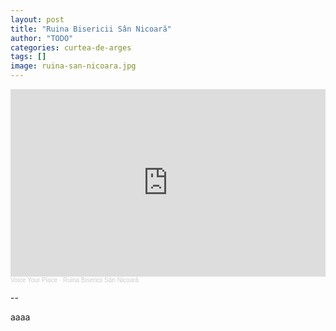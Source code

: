 ```yaml
---
layout: post
title: "Ruina Bisericii Sân Nicoară"
author: "TODO"
categories: curtea-de-arges
tags: []
image: ruina-san-nicoara.jpg
---
```


<iframe width="100%" height="300" scrolling="no" frameborder="no" allow="autoplay" src="https://w.soundcloud.com/player/?url=https%3A//api.soundcloud.com/tracks/1656178569&color=%23ff5500&auto_play=true&hide_related=false&show_comments=true&show_user=true&show_reposts=false&show_teaser=true&visual=true"></iframe><div style="font-size: 10px; color: #cccccc;line-break: anywhere;word-break: normal;overflow: hidden;white-space: nowrap;text-overflow: ellipsis; font-family: Interstate,Lucida Grande,Lucida Sans Unicode,Lucida Sans,Garuda,Verdana,Tahoma,sans-serif;font-weight: 100;"><a href="https://soundcloud.com/voice-your-place" title="Voice Your Place" target="_blank" style="color: #cccccc; text-decoration: none;">Voice Your Place</a> · <a href="https://soundcloud.com/voice-your-place/ruina-bisericii-san-nicoara" title="Ruina Bisericii Sân Nicoară" target="_blank" style="color: #cccccc; text-decoration: none;">Ruina Bisericii Sân Nicoară</a></div>


--







aaaa
